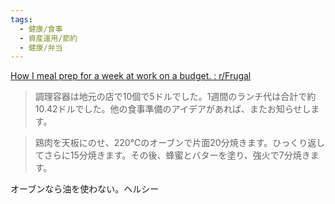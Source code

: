 ```yaml
---
tags:
  - 健康/食事
  - 資産運用/節約
  - 健康/弁当
---
```

[How I meal prep for a week at work on a budget. : r/Frugal](https://www.reddit.com/r/Frugal/comments/1lavrxq/how_i_meal_prep_for_a_week_at_work_on_a_budget/)

>調理容器は地元の店で10個で5ドルでした。1週間のランチ代は合計で約10.42ドルでした。他の食事準備のアイデアがあれば、またお知らせします。

>鶏肉を天板にのせ、220℃のオーブンで片面20分焼きます。ひっくり返してさらに15分焼きます。その後、蜂蜜とバターを塗り、強火で7分焼きます。

オーブンなら油を使わない。ヘルシー

